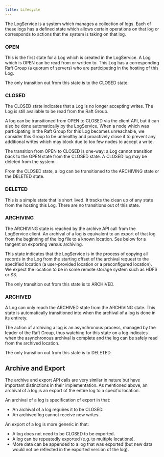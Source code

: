 ```yaml
---
title: Lifecycle
---
```

<!---
  Licensed under the Apache License, Version 2.0 (the "License");
  you may not use this file except in compliance with the License.
  You may obtain a copy of the License at

   http://www.apache.org/licenses/LICENSE-2.0

  Unless required by applicable law or agreed to in writing, software
  distributed under the License is distributed on an "AS IS" BASIS,
  WITHOUT WARRANTIES OR CONDITIONS OF ANY KIND, either express or implied.
  See the License for the specific language governing permissions and
  limitations under the License. See accompanying LICENSE file.
-->

The LogService is a system which manages a collection of logs. Each
of these logs has a defined state which allows certain operations on that
log or corresponds to actions that the system is taking on that log.

### OPEN

This is the first state for a Log which is created in the LogService. A
Log which is OPEN can be read from or written to. This Log has a corresponding
Raft Group (a quorum of servers) who are participating in the hosting of this
Log.

The only transition out from this state is to the CLOSED state.

### CLOSED

The CLOSED state indicates that a Log is no longer accepting writes. The
Log is still available to be read from the Raft Group.

A log can be transitioned from OPEN to CLOSED via the client API, but it
can also be done automatically by the LogService. When a node which was
participating in the Raft Group for this Log becomes unreachable, we consider
this Group to be unhealthy and proactively close it to prevent any additional
writes which may block due to too few nodes to accept a write.

The transition from OPEN to CLOSED is one-way: a Log cannot transition back
to the OPEN state from the CLOSED state. A CLOSED log may be deleted from the
system.

From the CLOSED state, a log can be transitioned to the ARCHIVING state or the DELETED
state.

### DELETED

This is a simple state that is short lived. It tracks the clean up
of any state from the hosting this Log. There are no transitions out
of this state.

### ARCHIVING

The ARCHIVING state is reached by the archive API call from
the LogService client. An archival of a log is equivalent to an export
of that log from the beginning of the log file to a known location. See
below for a tangent on exporting versus archiving.

This state indicates that the LogService is in the process of copying all
records in the Log from the starting offset of the archival request to the
specified location (a user-provided location or a preconfigured location).
We expect the location to be in some remote storage system such as HDFS or S3.

The only transition out from this state is to ARCHIVED.

### ARCHIVED

A Log can only reach the ARCHIVED state from the ARCHIVING state. This state
is automatically transitioned into when the archival of a log is done in
its entirety.

The action of archiving a log is an asynchronous process, managed by the leader
of the Raft Group, thus watching for this state on a log indicates when the
asynchronous archival is complete and the log can be safely read from the
archived location.

The only transition out from this state is to DELETED.

## Archive and Export

The archive and export API calls are very similar in nature but have
important distinctions in their implementation. As mentioned above,
an archival of a log is an export of the entire log to a specific location.

An archival of a log is specification of export in that:

* An archival of a log requires it to be CLOSED.
* An archived log cannot receive new writes.

An export of a log is more generic in that:

* A log does not need to be CLOSED to be exported.
* A log can be repeatedly exported (e.g. to multiple locations).
* More data can be appended to a log that was exported (but new data would not be reflected in the exported version of the log).
